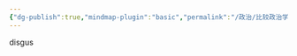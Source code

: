 ```yaml
---
{"dg-publish":true,"mindmap-plugin":"basic","permalink":"/政治/比较政治学/5.0政党与政党体系/","dgPassFrontmatter":true}
---
```


disgus